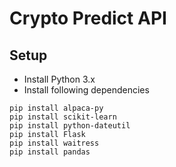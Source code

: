 # Crypto Predict API

## Setup

- Install Python 3.x
- Install following dependencies
```
pip install alpaca-py
pip install scikit-learn
pip install python-dateutil
pip install Flask
pip install waitress
pip install pandas
```
